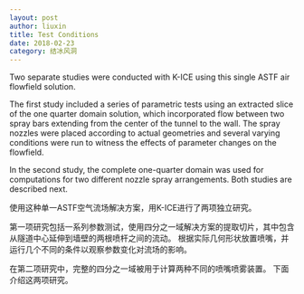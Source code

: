 ```yaml
---
layout: post
author: liuxin
title: Test Conditions  
date: 2018-02-23
category: 结冰风洞
---
```


Two separate studies were conducted with K-ICE using this single ASTF air flowfield solution. 

The first study included a series of parametric tests using an extracted slice of the one quarter domain solution, which incorporated flow between two spray bars extending from the center of the tunnel to the wall. The spray nozzles were placed according to actual geometries and several varying conditions were run to witness the effects of parameter changes on the flowfield. 

In the second study, the complete one-quarter domain was used for computations for two different nozzle spray arrangements. Both studies are described next.

使用这种单一ASTF空气流场解决方案，用K-ICE进行了两项独立研究。

第一项研究包括一系列参数测试，使用四分之一域解决方案的提取切片，其中包含从隧道中心延伸到墙壁的两根喷杆之间的流动。 根据实际几何形状放置喷嘴，并运行几个不同的条件以观察参数变化对流场的影响。

在第二项研究中，完整的四分之一域被用于计算两种不同的喷嘴喷雾装置。 下面介绍这两项研究。
